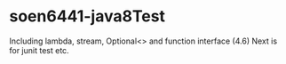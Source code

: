 # soen6441-java8Test
Including lambda, stream, Optional<> and function interface (4.6)
Next is for junit test etc.
